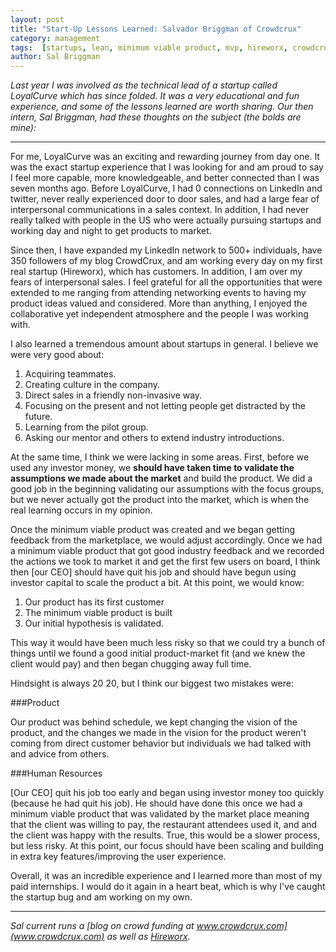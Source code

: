 ```yaml
---
layout: post
title: "Start-Up Lessons Learned: Salvador Briggman of Crowdcrux"
category: management
tags:  [startups, lean, minimum viable product, mvp, hireworx, crowdcrux]
author: Sal Briggman
---
```


*Last year I was involved as the technical lead of a startup called LoyalCurve which has since folded. It was a very educational and fun experience, and some of the lessons learned are worth sharing. Our then intern, Sal Briggman, had these thoughts on the subject (the bolds are mine):*

---

For me, LoyalCurve was an exciting and rewarding journey from day one. It was the exact startup experience that I was looking for and am proud to say I feel more capable, more knowledgeable, and better connected than I was seven months ago. Before LoyalCurve, I had 0 connections on LinkedIn and twitter, never really experienced door to door sales, and had a large fear of interpersonal communications in a sales context. In addition, I had never really talked with people in the US who were actually pursuing startups and working day and night to get products to market.

Since then, I have expanded my LinkedIn network to 500+ individuals, have 350 followers of my blog CrowdCrux, and am working every day on my first real startup (Hireworx), which has customers. In addition, I am over my fears of interpersonal sales. I feel grateful for all the opportunities that were extended to me ranging from attending networking events to having my product ideas valued and considered. More than anything, I enjoyed the collaborative yet independent atmosphere and the people I was working with.

I also learned a tremendous amount about startups in general. I believe we were very good about:

1. Acquiring teammates.
2. Creating culture in the company.
3. Direct sales in a friendly non-invasive way.
4. Focusing on the present and not letting people get distracted by the future.
5. Learning from the pilot group.
6. Asking our mentor and others to extend industry introductions.

At the same time, I think we were lacking in some areas. First, before we used any investor money, we **should have taken time to validate the assumptions we made about the market** and build the product. We did a good job in the beginning validating our assumptions with the focus groups, but we never actually got the product into the market, which is when the real learning occurs in my opinion.

Once the minimum viable product was created and we began getting feedback from the marketplace, we would adjust accordingly. Once we had a minimum viable product that got good industry feedback and we recorded the actions we took to market it and get the first few users on board, I think then [our CEO] should have quit his job and should have begun using investor capital to scale the product a bit. At this point, we would know:

1. Our product has its first customer
2. The minimum viable product is built
3. Our initial hypothesis is validated.

This way it would have been much less risky so that we could try a bunch of things until we found a good initial product-market fit (and we knew the client would pay) and then began chugging away full time.

Hindsight is always 20 20, but I think our biggest two mistakes were:

###Product

Our product was behind schedule, we kept changing the vision of the product, and the changes we made in the vision for the product weren't coming from direct customer behavior but individuals we had talked with and advice from others.

###Human Resources

[Our CEO] quit his job too early and began using investor money too quickly (because he had quit his job). He should have done this once we had a minimum viable product that was validated by the market place meaning that the client was willing to pay, the restaurant attendees used it, and and the client was happy with the results. True, this would be a slower process, but less risky. At this point, our focus should have been scaling and building in extra key features/improving the user experience.

Overall, it was an incredible experience and I learned more than most of my paid internships. I would do it again in a heart beat, which is why I've caught the startup bug and am working on my own.

---
*Sal current runs a [blog on crowd funding at www.crowdcrux.com](www.crowdcrux.com) as well as [Hireworx](Hireworx).*
